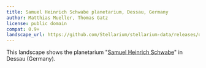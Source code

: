 ```yaml
---
title: Samuel Heinrich Schwabe planetarium, Dessau, Germany
author: Matthias Mueller, Thomas Gatz
license: public domain
compat: 0.9+
landscape_url: https://github.com/Stellarium/stellarium-data/releases/download/landscapes/planetarium.zip
---
```

This landscape shows the planetarium "<a href="www.schwabe-verein.de">Samuel Heinrich Schwabe</a>" in Dessau (Germany).